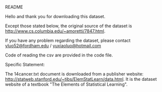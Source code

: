 README

Hello and thank you for downloading this dataset.

Except those stated below, the original source of the dataset is http://www.cs.columbia.edu/~amoretti/7847.html.

If you have any problem regarding the dataset, please contact yluo52@fordham.edu / yuxiaoluo@hotmail.com

Code of reading the csv are provided in the code file. 


Specific Statement: 

The 14cancer.txt document is downloaded from a publisher website: http://statweb.stanford.edu/~tibs/ElemStatLearn/data.html. It is the dataset website of a textbook "The Elements of Statistical Learning".
